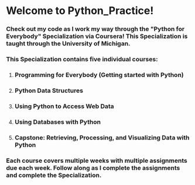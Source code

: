 ﻿# Welcome to Python_Practice!
 
### Check out my code as I work my way through the "Python for Everybody" Specialization via Coursera! This Specialization is taught through the University of Michigan. 

### This Specialization contains five individual courses: 
1. ### Programming for Everybody (Getting started with Python)
2. ### Python Data Structures
3. ### Using Python to Access Web Data
4. ### Using Databases with Python
5. ### Capstone: Retrieving, Processing, and Visualizing Data with Python

### Each course covers multiple weeks with multiple assignments due each week. Follow along as I complete the assignments and complete the Specialization. 
